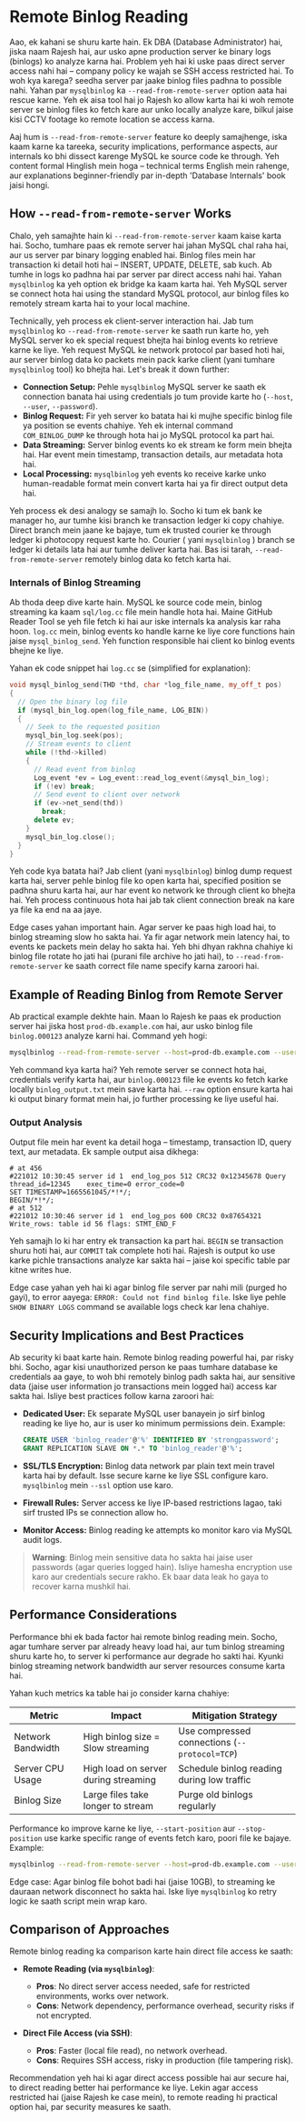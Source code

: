 # Remote Binlog Reading

Aao, ek kahani se shuru karte hain. Ek DBA (Database Administrator) hai, jiska naam Rajesh hai, aur usko apne production server ke binary logs (binlogs) ko analyze karna hai. Problem yeh hai ki uske paas direct server access nahi hai – company policy ke wajah se SSH access restricted hai. To woh kya karega? seedha server par jaake binlog files padhna to possible nahi. Yahan par `mysqlbinlog` ka `--read-from-remote-server` option aata hai rescue karne. Yeh ek aisa tool hai jo Rajesh ko allow karta hai ki woh remote server se binlog files ko fetch kare aur unko locally analyze kare, bilkul jaise kisi CCTV footage ko remote location se access karna.

Aaj hum is `--read-from-remote-server` feature ko deeply samajhenge, iska kaam karne ka tareeka, security implications, performance aspects, aur internals ko bhi dissect karenge MySQL ke source code ke through. Yeh content formal Hinglish mein hoga – technical terms English mein rahenge, aur explanations beginner-friendly par in-depth 'Database Internals' book jaisi hongi.

## How `--read-from-remote-server` Works

Chalo, yeh samajhte hain ki `--read-from-remote-server` kaam kaise karta hai. Socho, tumhare paas ek remote server hai jahan MySQL chal raha hai, aur us server par binary logging enabled hai. Binlog files mein har transaction ki detail hoti hai – INSERT, UPDATE, DELETE, sab kuch. Ab tumhe in logs ko padhna hai par server par direct access nahi hai. Yahan `mysqlbinlog` ka yeh option ek bridge ka kaam karta hai. Yeh MySQL server se connect hota hai using the standard MySQL protocol, aur binlog files ko remotely stream karta hai to your local machine.

Technically, yeh process ek client-server interaction hai. Jab tum `mysqlbinlog` ko `--read-from-remote-server` ke saath run karte ho, yeh MySQL server ko ek special request bhejta hai binlog events ko retrieve karne ke liye. Yeh request MySQL ke network protocol par based hoti hai, aur server binlog data ko packets mein pack karke client (yani tumhare `mysqlbinlog` tool) ko bhejta hai. Let's break it down further:

- **Connection Setup:** Pehle `mysqlbinlog` MySQL server ke saath ek connection banata hai using credentials jo tum provide karte ho (`--host`, `--user`, `--password`).
- **Binlog Request:** Fir yeh server ko batata hai ki mujhe specific binlog file ya position se events chahiye. Yeh ek internal command `COM_BINLOG_DUMP` ke through hota hai jo MySQL protocol ka part hai.
- **Data Streaming:** Server binlog events ko ek stream ke form mein bhejta hai. Har event mein timestamp, transaction details, aur metadata hota hai.
- **Local Processing:** `mysqlbinlog` yeh events ko receive karke unko human-readable format mein convert karta hai ya fir direct output deta hai.

Yeh process ek desi analogy se samajh lo. Socho ki tum ek bank ke manager ho, aur tumhe kisi branch ke transaction ledger ki copy chahiye. Direct branch mein jaane ke bajaye, tum ek trusted courier ke through ledger ki photocopy request karte ho. Courier ( yani `mysqlbinlog` ) branch se ledger ki details lata hai aur tumhe deliver karta hai. Bas isi tarah, `--read-from-remote-server` remotely binlog data ko fetch karta hai.

### Internals of Binlog Streaming

Ab thoda deep dive karte hain. MySQL ke source code mein, binlog streaming ka kaam `sql/log.cc` file mein handle hota hai. Maine GitHub Reader Tool se yeh file fetch ki hai aur iske internals ka analysis kar raha hoon. `log.cc` mein, binlog events ko handle karne ke liye core functions hain jaise `mysql_binlog_send`. Yeh function responsible hai client ko binlog events bhejne ke liye.

Yahan ek code snippet hai `log.cc` se (simplified for explanation):

```cpp
void mysql_binlog_send(THD *thd, char *log_file_name, my_off_t pos)
{
  // Open the binary log file
  if (mysql_bin_log.open(log_file_name, LOG_BIN))
  {
    // Seek to the requested position
    mysql_bin_log.seek(pos);
    // Stream events to client
    while (!thd->killed)
    {
      // Read event from binlog
      Log_event *ev = Log_event::read_log_event(&mysql_bin_log);
      if (!ev) break;
      // Send event to client over network
      if (ev->net_send(thd))
        break;
      delete ev;
    }
    mysql_bin_log.close();
  }
}
```

Yeh code kya batata hai? Jab client (yani `mysqlbinlog`) binlog dump request karta hai, server pehle binlog file ko open karta hai, specified position se padhna shuru karta hai, aur har event ko network ke through client ko bhejta hai. Yeh process continuous hota hai jab tak client connection break na kare ya file ka end na aa jaye.

Edge cases yahan important hain. Agar server ke paas high load hai, to binlog streaming slow ho sakta hai. Ya fir agar network mein latency hai, to events ke packets mein delay ho sakta hai. Yeh bhi dhyan rakhna chahiye ki binlog file rotate ho jati hai (purani file archive ho jati hai), to `--read-from-remote-server` ke saath correct file name specify karna zaroori hai.

## Example of Reading Binlog from Remote Server

Ab practical example dekhte hain. Maan lo Rajesh ke paas ek production server hai jiska host `prod-db.example.com` hai, aur usko binlog file `binlog.000123` analyze karni hai. Command yeh hogi:

```bash
mysqlbinlog --read-from-remote-server --host=prod-db.example.com --user=admin --password='securepass' --raw binlog.000123 > binlog_output.txt
```

Yeh command kya karta hai? Yeh remote server se connect hota hai, credentials verify karta hai, aur `binlog.000123` file ke events ko fetch karke locally `binlog_output.txt` mein save karta hai. `--raw` option ensure karta hai ki output binary format mein hai, jo further processing ke liye useful hai.

### Output Analysis

Output file mein har event ka detail hoga – timestamp, transaction ID, query text, aur metadata. Ek sample output aisa dikhega:

```
# at 456
#221012 10:30:45 server id 1  end_log_pos 512 CRC32 0x12345678 Query   thread_id=12345    exec_time=0 error_code=0
SET TIMESTAMP=1665561045/*!*/;
BEGIN/*!*/;
# at 512
#221012 10:30:46 server id 1  end_log_pos 600 CRC32 0x87654321 Write_rows: table id 56 flags: STMT_END_F
```

Yeh samajh lo ki har entry ek transaction ka part hai. `BEGIN` se transaction shuru hoti hai, aur `COMMIT` tak complete hoti hai. Rajesh is output ko use karke pichle transactions analyze kar sakta hai – jaise koi specific table par kitne writes hue.

Edge case yahan yeh hai ki agar binlog file server par nahi mili (purged ho gayi), to error aayega: `ERROR: Could not find binlog file`. Iske liye pehle `SHOW BINARY LOGS` command se available logs check kar lena chahiye.

## Security Implications and Best Practices

Ab security ki baat karte hain. Remote binlog reading powerful hai, par risky bhi. Socho, agar kisi unauthorized person ke paas tumhare database ke credentials aa gaye, to woh bhi remotely binlog padh sakta hai, aur sensitive data (jaise user information jo transactions mein logged hai) access kar sakta hai. Isliye best practices follow karna zaroori hai:

- **Dedicated User:** Ek separate MySQL user banayein jo sirf binlog reading ke liye ho, aur is user ko minimum permissions dein. Example:

    ```sql
    CREATE USER 'binlog_reader'@'%' IDENTIFIED BY 'strongpassword';
    GRANT REPLICATION SLAVE ON *.* TO 'binlog_reader'@'%';
    ```

- **SSL/TLS Encryption:** Binlog data network par plain text mein travel karta hai by default. Isse secure karne ke liye SSL configure karo. `mysqlbinlog` mein `--ssl` option use karo.
- **Firewall Rules:** Server access ke liye IP-based restrictions lagao, taki sirf trusted IPs se connection allow ho.
- **Monitor Access:** Binlog reading ke attempts ko monitor karo via MySQL audit logs.

> **Warning**: Binlog mein sensitive data ho sakta hai jaise user passwords (agar queries logged hain). Isliye hamesha encryption use karo aur credentials secure rakho. Ek baar data leak ho gaya to recover karna mushkil hai.

## Performance Considerations

Performance bhi ek bada factor hai remote binlog reading mein. Socho, agar tumhare server par already heavy load hai, aur tum binlog streaming shuru karte ho, to server ki performance aur degrade ho sakti hai. Kyunki binlog streaming network bandwidth aur server resources consume karta hai.

Yahan kuch metrics ka table hai jo consider karna chahiye:

| Metric                  | Impact                                  | Mitigation Strategy                      |
|-------------------------|-----------------------------------------|------------------------------------------|
| Network Bandwidth       | High binlog size = Slow streaming       | Use compressed connections (`--protocol=TCP`) |
| Server CPU Usage        | High load on server during streaming    | Schedule binlog reading during low traffic |
| Binlog Size             | Large files take longer to stream       | Purge old binlogs regularly             |

Performance ko improve karne ke liye, `--start-position` aur `--stop-position` use karke specific range of events fetch karo, poori file ke bajaye. Example:

```bash
mysqlbinlog --read-from-remote-server --host=prod-db.example.com --user=admin --password='securepass' --start-position=1000 --stop-position=2000 binlog.000123
```

Edge case: Agar binlog file bohot badi hai (jaise 10GB), to streaming ke dauraan network disconnect ho sakta hai. Iske liye `mysqlbinlog` ko retry logic ke saath script mein wrap karo.

## Comparison of Approaches

Remote binlog reading ka comparison karte hain direct file access ke saath:

- **Remote Reading (via `mysqlbinlog`)**:
  - **Pros**: No direct server access needed, safe for restricted environments, works over network.
  - **Cons**: Network dependency, performance overhead, security risks if not encrypted.
  
- **Direct File Access (via SSH)**:
  - **Pros**: Faster (local file read), no network overhead.
  - **Cons**: Requires SSH access, risky in production (file tampering risk).

Recommendation yeh hai ki agar direct access possible hai aur secure hai, to direct reading better hai performance ke liye. Lekin agar access restricted hai (jaise Rajesh ke case mein), to remote reading hi practical option hai, par security measures ke saath.